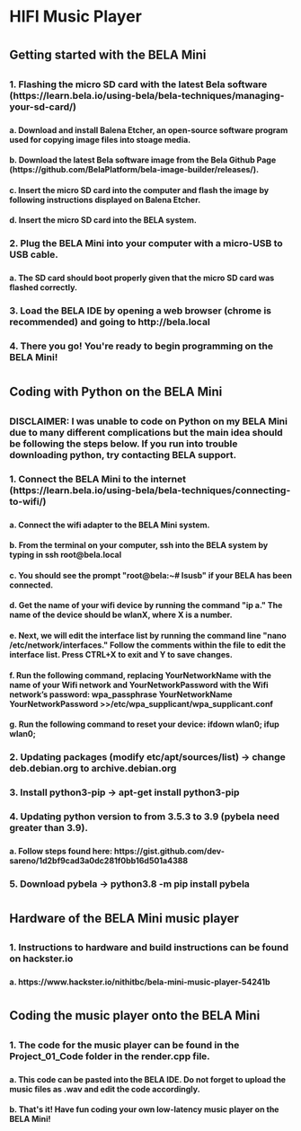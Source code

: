 <h1>HIFI Music Player<h1>
<h2>Getting started with the BELA Mini<h2>
<h3>1. Flashing the micro SD card with the latest Bela software (https://learn.bela.io/using-bela/bela-techniques/managing-your-sd-card/)<h3>
<h4>a. Download and install Balena Etcher, an open-source software program used for copying image files into stoage media.<h4>
<h4>b. Download the latest Bela software image from the Bela Github Page (https://github.com/BelaPlatform/bela-image-builder/releases/).<h4>
<h4>c. Insert the micro SD card into the computer and flash the image by following instructions displayed on Balena Etcher.<h4>
<h4>d. Insert the micro SD card into the BELA system.<h4>
<h3>2. Plug the BELA Mini into your computer with a micro-USB to USB cable.<h3>
<h4>a. The SD card should boot properly given that the micro SD card was flashed correctly.<h4>
<h3>3. Load the BELA IDE by opening a web browser (chrome is recommended) and going to http://bela.local<h3>
<h3>4. There you go! You're ready to begin programming on the BELA Mini!<h3>
<h1> <h1>
<h2>Coding with Python on the BELA Mini<h2>
<h3>DISCLAIMER: I was unable to code on Python on my BELA Mini due to many different complications but the main idea should be following the steps below. If you run into trouble downloading python, try contacting BELA support. 
<h3>1. Connect the BELA Mini to the internet (https://learn.bela.io/using-bela/bela-techniques/connecting-to-wifi/)<h3>
<h4>a. Connect the wifi adapter to the BELA Mini system.<h4>
<h4>b. From the terminal on your computer, ssh into the BELA system by typing in ssh root@bela.local<h4>
<h4>c. You should see the prompt "root@bela:~# lsusb" if your BELA has been connected.<h4>
<h4>d. Get the name of your wifi device by running the command "ip a." The name of the device should be wlanX, where X is a number.<h4>
<h4>e. Next, we will edit the interface list by running the command line "nano /etc/network/interfaces." Follow the comments within the file to edit the interface list. Press CTRL+X to exit and Y to save changes.<h4>
<h4>f. Run the following command, replacing YourNetworkName with the name of your Wifi network and YourNetworkPassword with the Wifi network’s password: wpa_passphrase YourNetworkName YourNetworkPassword >>/etc/wpa_supplicant/wpa_supplicant.conf <h4>
<h4>g. Run the following command to reset your device: ifdown wlan0; ifup wlan0;<h4>
<h3>2. Updating packages (modify etc/apt/sources/list) → change deb.debian.org to archive.debian.org<h3>
<h3>3. Install python3-pip → apt-get install python3-pip<h3>
<h3>4. Updating python version to from 3.5.3 to 3.9 (pybela need greater than 3.9).<h3>
<h4>a. Follow steps found here: https://gist.github.com/dev-sareno/1d2bf9cad3a0dc281f0bb16d501a4388<h4>
<h3>5. Download pybela → python3.8 -m pip install pybela<h3>
<h1> <h1>
<h2>Hardware of the BELA Mini music player<h2>
<h3>1. Instructions to hardware and build instructions can be found on hackster.io<h3>
<h4>a. https://www.hackster.io/nithitbc/bela-mini-music-player-54241b<h4>
<h1> <h1>
<h2>Coding the music player onto the BELA Mini<h2>
<h3>1. The code for the music player can be found in the Project_01_Code folder in the render.cpp file.<h3>
<h4>a. This code can be pasted into the BELA IDE. Do not forget to upload the music files as .wav and edit the code accordingly.<h4>
<h4>b. That's it! Have fun coding your own low-latency music player on the BELA Mini!<h4>



